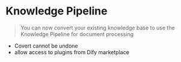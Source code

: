 # Knowledge Pipeline
> You can now convert your existing knowledge base to use the Knowledge Pipeline for document processing 
- Covert cannot be undone
- allow access to plugins from Dify marketplace
